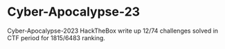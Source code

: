 # Cyber-Apocalypse-23
Cyber-Apocalypse-2023 HackTheBox write up
12/74 challenges solved in CTF period for 1815/6483 ranking.

